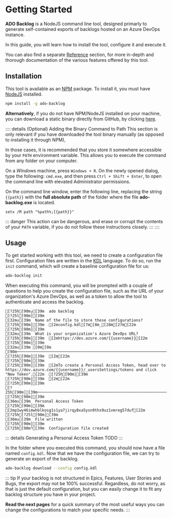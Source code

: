 # Getting Started

**ADO Backlog** is a NodeJS command line tool, designed primarly to generate self-contained exports of backlogs hosted on an Azure DevOps instance.

In this guide, you will learn how to install the tool, configure it and execute it.

You can also find a separate [Reference](/reference/command-line) section, for more in-depth and thorough documentation of the various features offered by this tool.

## Installation

This tool is available as an [NPM](https://www.npmjs.com/package/ado-backlog) package. To install it, you must have [NodeJS](https://nodejs.org) installed.

```sh
npm install -g ado-backlog
```

**Alternatively**, if you do not have NPM/NodeJS installed on your machine, you can download a static binary directly from GitHub, by clicking [here](https://github.com/pedromsilvapt/ado-backlog/releases).

:::: details (Optional) Adding the Binary Command to Path
This section is only relevant if you have downloaded the tool binary manually (as opposed to installing it through NPM),

In those cases, it is recommended that you store it somewhere accessible by your `PATH` environment variable. This allows you to execute the command from any folder on your computer.

On a *Windows* machine, press `Windows + R`. On the newly opened dialog, type the following: `cmd.exe`, and then press `Ctrl + Shift + Enter`, to open the command line with elevated Administrator permissions.

On the command line window, enter the following line, replacing the string <span v-pre>`{{path}}`</span> with the **full absolute path** of the folder where the file **ado-backlog.exe** is located.
```shell
setx /M path "%path%;{{path}}"
```

::: danger
This action can be dangerous, and erase or corrupt the contents of your `PATH` variable, if you do not follow these instructions closely.
:::
::::

## Usage

To get started working with this tool, we need to create a configuration file first. Configuration files are written in the [KDL](https://kdl.dev/) language. To do so, run the `init`  command, which will create a baseline configuration file for us:

```sh
ado-backlog init
```

When executing this command, you will be prompted with a couple of questions to help you create the configuration file, such as the URL of your organization's Azure DevOps, as well as a token to allow the tool to authenticate and access the backlog.

```ansi
[?25h[90m┌[39m  ado backlog
[?25l[90m│[39m
[32m◇[39m  Name of the file to store these configurations?
[?25h[90m│[39m  [2mconfig.kdl[7m[8m_[28m[27m[22m
[?25h[90m│[39m
[32m◇[39m  What is your organization's Azure DevOps URL?
[?25h[90m│[39m  [2mhttps://dev.azure.com/{{username}}[22m
[?25h[90m│[39m
[32m◇[39m [0m[0m [90m───────────────────────────────────────────────────────────────────────────────────────────────────────────────────────────────────╮[39m
[?25h[90m│[39m  [2m[22m                                                                                                                                   [?25h[90m│[39m
[?25h[90m│[39m  [2mTo create a Personal Access Token, head over to https://dev.azure.com/{{username}}/_usersSettings/tokens and click "New Token".[22m  [?25h[90m│[39m
[?25h[90m│[39m  [2m[22m                                                                                                                                   [?25h[90m│[39m
[?25h[90m│[39m─────────────────────────────────────────────────────────────────────────────────────────────────────────────────────────────────────╯[39m
[?25h[90m│[39m
[36m◇[39m  Personal Access Token
[?25h[90m│[39m  [2mp1wy46imwhblkosg1s1ya7jirqy8xa5ysn9thx9uz1vmreg57duf[22m
[?25h[?25l[90m│[39m
[36m◇[39m  File written
[?25h[90m│[39m
[?25h[90m└[39m  Configuration file created
```

::: details Generating a Personal Access Token
TODO
:::

In the folder where you executed this command, you should now have a file named `config.kdl`. Now that we have the configuration file, 
we can try to generate an export of the backlog.

```sh
ado-backlog download --config config.kdl
```

::: tip
If your backlog is not structured in Epics, Features, User Stories and Bugs, the export may not be 100% successful. Regardless, do not worry, as that is just the default configuration, but you can easily change it to fit any backlog structure you have in your project.

**Read the next pages** for a quick summary of the most useful ways you can change the configurations to match your specific needs.
:::
